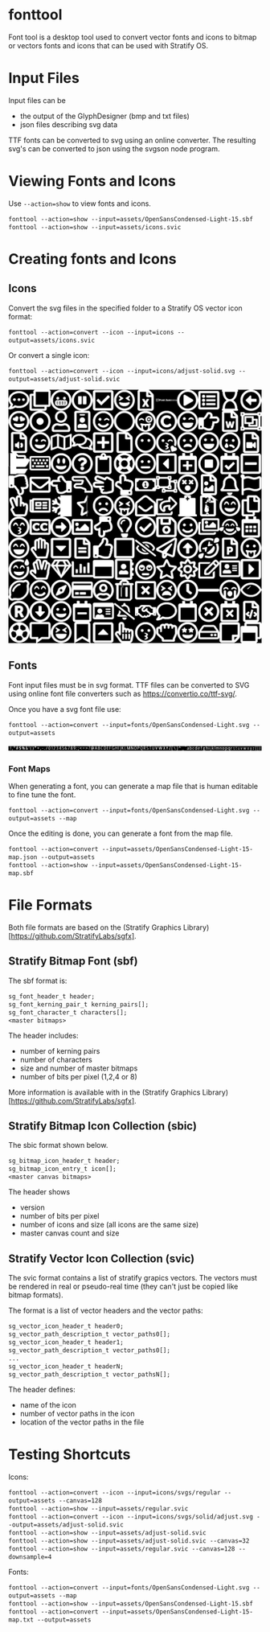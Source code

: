 # fonttool

Font tool is a desktop tool used to convert vector fonts and icons to bitmap or vectors fonts and icons that can be used with Stratify OS.

# Input Files

Input files can be 

- the output of the GlyphDesigner (bmp and txt files)
- json files describing svg data

TTF fonts can be converted to svg using an online converter. The resulting svg's can be converted to json using the svgson node program.

# Viewing Fonts and Icons

Use `--action=show` to view fonts and icons.

```
fonttool --action=show --input=assets/OpenSansCondensed-Light-15.sbf
fonttool --action=show --input=assets/icons.svic
```

# Creating fonts and Icons

## Icons

Convert the svg files in the specified folder to a Stratify OS vector icon format:

```
fonttool --action=convert --icon --input=icons --output=assets/icons.svic
```

Or convert a single icon:

```
fonttool --action=convert --icon --input=icons/adjust-solid.svg --output=assets/adjust-solid.svic
```

![Font Awesome Regular](examples/regular.jpg)

## Fonts

Font input files must be in svg format. TTF files can be converted to SVG using online font file converters such as https://convertio.co/ttf-svg/.

Once you have a svg font file use:

```
fonttool --action=convert --input=fonts/OpenSansCondensed-Light.svg --output=assets
```

![Open Sans 40pt](examples/OpenSansCondensed-Light-40.jpg)

### Font Maps

When generating a font, you can generate a map file that is human editable to fine tune the font.

```
fonttool --action=convert --input=fonts/OpenSansCondensed-Light.svg --output=assets --map
```

Once the editing is done, you can generate a font from the map file.

```
fonttool --action=convert --input=assets/OpenSansCondensed-Light-15-map.json --output=assets
fonttool --action=show --input=assets/OpenSansCondensed-Light-15-map.sbf
```

# File Formats

Both file formats are based on the (Stratify Graphics Library)[https://github.com/StratifyLabs/sgfx].  

## Stratify Bitmap Font (sbf)

The sbf format is:

```
sg_font_header_t header;
sg_font_kerning_pair_t kerning_pairs[];
sg_font_character_t characters[];
<master bitmaps>
```

The header includes:

- number of kerning pairs
- number of characters
- size and number of master bitmaps
- number of bits per pixel (1,2,4 or 8)

More information is available with in the (Stratify Graphics Library)[https://github.com/StratifyLabs/sgfx].

## Stratify Bitmap Icon Collection (sbic)

The sbic format shown below.

```
sg_bitmap_icon_header_t header;
sg_bitmap_icon_entry_t icon[];
<master canvas bitmaps>
```

The header shows

- version
- number of bits per pixel
- number of icons and size (all icons are the same size)
- master canvas count and size

## Stratify Vector Icon Collection (svic)

The svic format contains a list of stratify grapics vectors. The vectors must be rendered in real or pseudo-real time (they can't just be copied like bitmap formats).

The format is a list of vector headers and the vector paths:

```
sg_vector_icon_header_t header0;
sg_vector_path_description_t vector_paths0[];
sg_vector_icon_header_t header1;
sg_vector_path_description_t vector_paths0[];
...
sg_vector_icon_header_t headerN;
sg_vector_path_description_t vector_pathsN[];
```

The header defines:

- name of the icon
- number of vector paths in the icon
- location of the vector paths in the file


# Testing Shortcuts

Icons:

```
fonttool --action=convert --icon --input=icons/svgs/regular --output=assets --canvas=128
fonttool --action=show --input=assets/regular.svic
fonttool --action=convert --icon --input=icons/svgs/solid/adjust.svg --output=assets/adjust-solid.svic
fonttool --action=show --input=assets/adjust-solid.svic
fonttool --action=show --input=assets/adjust-solid.svic --canvas=32
fonttool --action=show --input=assets/regular.svic --canvas=128 --downsample=4

```

Fonts:


```
fonttool --action=convert --input=fonts/OpenSansCondensed-Light.svg --output=assets --map
fonttool --action=show --input=assets/OpenSansCondensed-Light-15.sbf
fonttool --action=convert --input=assets/OpenSansCondensed-Light-15-map.txt --output=assets
```
